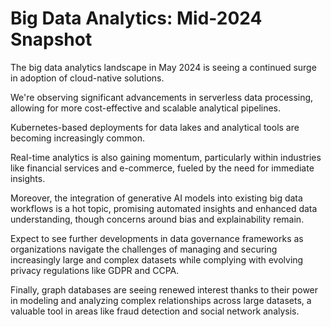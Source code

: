 # Big Data Analytics: Mid-2024 Snapshot

The big data analytics landscape in May 2024 is seeing a continued surge in adoption of cloud-native solutions.

We're observing significant advancements in serverless data processing, allowing for more cost-effective and scalable analytical pipelines.

Kubernetes-based deployments for data lakes and analytical tools are becoming increasingly common.

Real-time analytics is also gaining momentum, particularly within industries like financial services and e-commerce, fueled by the need for immediate insights.

Moreover, the integration of generative AI models into existing big data workflows is a hot topic, promising automated insights and enhanced data understanding, though concerns around bias and explainability remain.

Expect to see further developments in data governance frameworks as organizations navigate the challenges of managing and securing increasingly large and complex datasets while complying with evolving privacy regulations like GDPR and CCPA.

Finally, graph databases are seeing renewed interest thanks to their power in modeling and analyzing complex relationships across large datasets, a valuable tool in areas like fraud detection and social network analysis.
